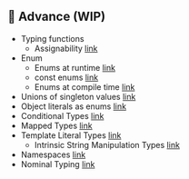 ## 🚧 Advance (WIP)

- Typing functions
  - Assignability [link](https://exploringjs.com/tackling-ts/ch_typing-functions.html#assignability)
- Enum
  - Enums at runtime [link](https://exploringjs.com/tackling-ts/ch_enums.html#enums-at-runtime)
  - const enums [link](https://exploringjs.com/tackling-ts/ch_enums.html#const-enums)
  - Enums at compile time [link](https://exploringjs.com/tackling-ts/ch_enums.html#enums-at-compile-time)
- Unions of singleton
  values [link](https://exploringjs.com/tackling-ts/ch_enum-alternatives.html#unions-of-singleton-values)
- Object literals as
  enums [link](https://exploringjs.com/tackling-ts/ch_enum-alternatives.html#object-literals-as-enums)
- Conditional Types [link](https://www.typescriptlang.org/docs/handbook/2/conditional-types.html)
- Mapped Types [link](https://www.typescriptlang.org/docs/handbook/2/mapped-types.html)
- Template Literal Types [link](https://www.typescriptlang.org/docs/handbook/2/template-literal-types.html)
  - Intrinsic String Manipulation
    Types [link](https://www.typescriptlang.org/docs/handbook/utility-types.html#intrinsic-string-manipulation-types)
- Namespaces [link](https://www.typescriptlang.org/docs/handbook/namespaces.html)
- Nominal Typing [link](https://basarat.gitbook.io/typescript/main-1/nominaltyping)
